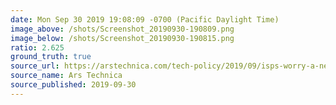 ```yaml
---
date: Mon Sep 30 2019 19:08:09 -0700 (Pacific Daylight Time)
image_above: /shots/Screenshot_20190930-190809.png
image_below: /shots/Screenshot_20190930-190815.png
ratio: 2.625
ground_truth: true
source_url: https://arstechnica.com/tech-policy/2019/09/isps-worry-a-new-chrome-feature-will-stop-them-from-spying-on-you/
source_name: Ars Technica
source_published: 2019-09-30
---
```

